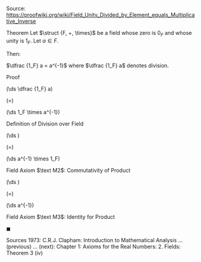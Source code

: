 # 

Source: https://proofwiki.org/wiki/Field_Unity_Divided_by_Element_equals_Multiplicative_Inverse

Theorem
Let $\struct {F, +, \times}$ be a field whose zero is $0_F$ and whose unity is $1_F$.
Let $a \in F$.

Then:

$\dfrac {1_F} a = a^{-1}$
where $\dfrac {1_F} a$ denotes division.


Proof













\(\ds \dfrac {1_F} a\)

\(=\)







\(\ds 1_F \times a^{-1}\)





Definition of Division over Field














\(\ds \)

\(=\)







\(\ds a^{-1} \times 1_F\)





Field Axiom $\text M2$: Commutativity of Product














\(\ds \)

\(=\)







\(\ds a^{-1}\)





Field Axiom $\text M3$: Identity  for Product



$\blacksquare$


Sources
1973: C.R.J. Clapham: Introduction to Mathematical Analysis ... (previous) ... (next): Chapter $1$: Axioms for the Real Numbers: $2$. Fields: Theorem $3 \ \text {(iv)}$




